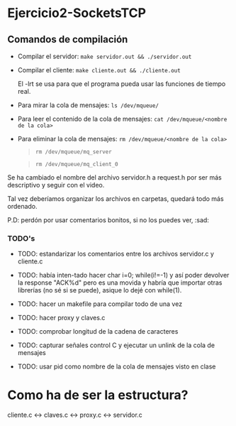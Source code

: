 # Ejercicio2-SocketsTCP

## Comandos de compilación

- Compilar el servidor: `make servidor.out && ./servidor.out`
- Compilar el cliente: `make cliente.out && ./cliente.out`

  El -lrt se usa para que el programa pueda usar las funciones de tiempo real.
- Para mirar la cola de mensajes: `ls /dev/mqueue/`
- Para leer el contenido de la cola de mensajes: `cat /dev/mqueue/<nombre de la cola>`

- Para eliminar la cola de mensajes: `rm /dev/mqueue/<nombre de la cola>`
  > `rm /dev/mqueue/mq_server`

  > `rm /dev/mqueue/mq_client_0`

Se ha cambiado el nombre del archivo servidor.h a request.h por ser más descriptivo y seguir con el video.

Tal vez deberíamos organizar los archivos en carpetas, quedará todo más ordenado.

P.D: perdón por usar comentarios bonitos, si no los puedes ver, :sad:

### TODO's

- TODO: estandarizar los comentarios entre los archivos servidor.c y cliente.c
- TODO: había inten-tado hacer char i=0; while(i!=-1) y así poder devolver la response  "ACK%d" pero es una movida y habría que importar otras librerías (no sé si se puede), asique lo dejé con while(1).

- TODO: hacer un makefile para compilar todo de una vez
- TODO: hacer proxy y claves.c
- TODO: comprobar longitud de la cadena de caracteres
- TODO: capturar señales control C y ejecutar un unlink de la cola de mensajes
- TODO: usar pid como nombre de la cola de mensajes visto en clase

# Como ha de ser la estructura?

cliente.c <-> claves.c <-> proxy.c <-> servidor.c
